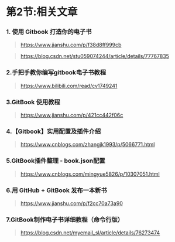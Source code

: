 # 第2节:相关文章

### 1. 使用 Gitbook 打造你的电子书

> https://www.jianshu.com/p/f38d8ff999cb

> <https://blog.csdn.net/stu059074244/article/details/77767835>

### 2.手把手教你编写gitbook电子书教程

> <https://www.bilibili.com/read/cv1749241>

### 3.GitBook 使用教程

> https://www.jianshu.com/p/421cc442f06c

### 4.【Gitbook】实用配置及插件介绍

> <https://www.cnblogs.com/zhangjk1993/p/5066771.html>

### 5.GitBook插件整理 - book.json配置

> <https://www.cnblogs.com/mingyue5826/p/10307051.html>

### 6.用 GitHub + GitBook 发布一本新书

> <https://www.jianshu.com/p/f2cc70a73a90>

### 7.GitBook制作电子书详细教程（命令行版）

> <https://blog.csdn.net/myemail_sl/article/details/76273474>



